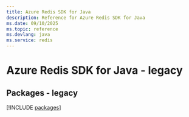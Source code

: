 ```yaml
---
title: Azure Redis SDK for Java
description: Reference for Azure Redis SDK for Java
ms.date: 09/10/2025
ms.topic: reference
ms.devlang: java
ms.service: redis
---
```

# Azure Redis SDK for Java - legacy
## Packages - legacy
[!INCLUDE [packages](redis-index.md)]
